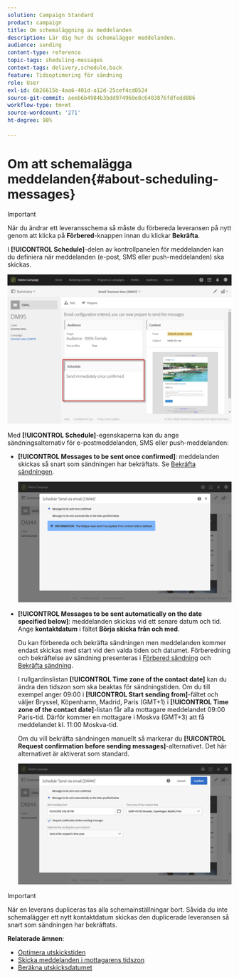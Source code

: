 ```yaml
---
solution: Campaign Standard
product: campaign
title: Om schemaläggning av meddelanden
description: Lär dig hur du schemalägger meddelanden.
audience: sending
content-type: reference
topic-tags: sheduling-messages
context-tags: delivery,schedule,back
feature: Tidsoptimering för sändning
role: User
exl-id: 6b26615b-4aa6-401d-a12d-25cef4cd0524
source-git-commit: aeeb6b4984b3bdd974960e8c6403876fdfedd886
workflow-type: tm+mt
source-wordcount: '271'
ht-degree: 98%

---
```


# Om att schemalägga meddelanden{#about-scheduling-messages}

>[!IMPORTANT]
>
>När du ändrar ett leveransschema så måste du förbereda leveransen på nytt genom att klicka på **Förbered**-knappen innan du klickar **Bekräfta**.

I **[!UICONTROL Schedule]**-delen av kontrollpanelen för meddelanden kan du definiera när meddelanden (e-post, SMS eller push-meddelanden) ska skickas.

![](assets/delivery_dashboard.png)

Med **[!UICONTROL Schedule]**-egenskaperna kan du ange sändningsalternativ för e-postmeddelanden, SMS eller push-meddelanden:

* **[!UICONTROL Messages to be sent once confirmed]**: meddelanden skickas så snart som sändningen har bekräftats.    Se [Bekräfta sändningen](../../sending/using/confirming-the-send.md).

   ![](assets/delivery_planning_1.png)

* **[!UICONTROL Messages to be sent automatically on the date specified below]**: meddelanden skickas vid ett senare datum och tid.  Ange **kontaktdatum** i fältet **Börja skicka från och med**.

   Du kan förbereda och bekräfta sändningen men meddelanden kommer endast skickas med start vid den valda tiden och datumet.        Förberedning och bekräftelse av sändning presenteras i [Förbered sändning](../../sending/using/preparing-the-send.md) och [Bekräfta sändning](../../sending/using/confirming-the-send.md).

   I rullgardinslistan **[!UICONTROL Time zone of the contact date]** kan du ändra den tidszon som ska beaktas för sändningstiden.                                                                Om du till exempel anger 09:00 i **[!UICONTROL Start sending from]**-fältet och väljer Bryssel, Köpenhamn, Madrid, Paris (GMT+1) i **[!UICONTROL Time zone of the contact date]**-listan får alla mottagare meddelandet 09:00 Paris-tid.                                Därför kommer en mottagare i Moskva (GMT+3) att få meddelandet kl. 11:00 Moskva-tid.

   Om du vill bekräfta sändningen manuellt så markerar du **[!UICONTROL Request confirmation before sending messages]**-alternativet.    Det här alternativet är aktiverat som standard.

   ![](assets/delivery_planning.png)

>[!IMPORTANT]
>
>När en leverans dupliceras tas alla schemainställningar bort.        Såvida du inte schemalägger ett nytt kontaktdatum skickas den duplicerade leveransen så snart som sändningen har bekräftats.

**Relaterade ämnen**:

* [Optimera utskickstiden](../../sending/using/optimizing-the-sending-time.md)
* [Skicka meddelanden i mottagarens tidszon](../../sending/using/sending-messages-at-the-recipient-s-time-zone.md)
* [Beräkna utskicksdatumet](../../sending/using/computing-the-sending-date.md)
